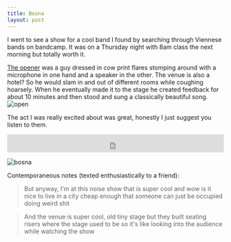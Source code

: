 ```yaml
---
title: Bosna
layout: post
---
```

I went to see a show for a cool band I found by searching through Viennese bands on bandcamp. It was on a Thursday night with 8am class the next morning but totally worth it.

[The opener](https://alexfranzzehetbauer.com/about) was a guy dressed in cow print flares stomping around with a microphone in one hand and a speaker in the other. The venue is also a hotel? So he would slam in and out of different rooms while coughing hoarsely. When he eventually made it to the stage he created feedback for about 10 minutes and then stood and sung a classically beautiful song.
![open]({{site.baseurl}}/assets/images/bosna/opener.jpg)

The act I was really excited about was great, honestly I just suggest you listen to them.
<div align="center">
<iframe style="border: 0; width: 100%; height: 42px;" src="https://bandcamp.com/EmbeddedPlayer/album=1647407294/size=small/bgcol=ffffff/linkcol=0687f5/track=3549092373/transparent=true/" seamless><a href="https://numavi.bandcamp.com/album/you-know-too-much">You Know Too Much by BOSNA</a></iframe>
</div>

![bosna]({{site.baseurl}}/assets/images/bosna/bosna.jpg)

Contemporaneous notes (texted enthusiastically to a friend):

> But anyway, I'm at this noise show that is super cool and wow is it nice to live in a city cheap enough that someone can just be occupied doing weird shit

> And the venue is super cool, old tiny stage but they built seating risers where the stage used to be so it's like looking into the audience while watching the show
